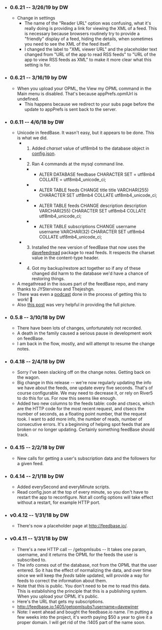 * ### 0.6.21 -- 3/26/19 by DW
   * Change in settings
      * The name of the "Reader URL" option was confusing, what it's really doing is providing a link for viewing the XML of a feed. This is necessary because browsers routinely try to provide a "friendly" display of a feed, hiding the details, when sometimes you need to see the XML of the feed itself.  
      * I changed the label to "XML viewer URL" and the placeholder text changed from "URL of the app to read RSS feeds" to "URL of the app to view RSS feeds as XML" to make it more clear what this setting is for.
* ### 0.6.21 -- 3/16/19 by DW
   * When you upload your OPML, the View my OPML command in the Main menu is disabled. That's because appPrefs.opmlUrl is undefined.
      * This happens because we redirect to your subs page before the update to appPrefs is sent back to the server. 
* ### 0.6.11 -- 4/6/18 by DW
   * Unicode in feedBase. It wasn't easy, but it appears to be done. This is what we did. 
      * 1. Added <i>charset</i> value of utf8mb4 to the database object in <a href="https://github.com/scripting/feedBase/blob/master/docs/config.md">config.json</a>. 
      * 2. Ran 4 commands at the mysql command line. 
         * * ALTER DATABASE feedbase CHARACTER SET = utf8mb4 COLLATE = utf8mb4_unicode_ci;
         * * ALTER TABLE feeds CHANGE title title VARCHAR(255) CHARACTER SET utf8mb4 COLLATE utf8mb4_unicode_ci;
         * * ALTER TABLE feeds CHANGE description description VARCHAR(255) CHARACTER SET utf8mb4 COLLATE utf8mb4_unicode_ci;
         * * ALTER TABLE subscriptions CHANGE username username VARCHAR(32) CHARACTER SET utf8mb4 COLLATE utf8mb4_unicode_ci;
      * 3. Installed the new version of feedBase that now uses the <a href="https://www.npmjs.com/package/davefeedread">davefeedread</a> package to read feeds. It respects the charset value in the content-type header. 
      * 4. Got my backup/restore act together so if any of these changed did harm to the database we'd have a chance of restoring things. 
   * A megathread in the issues part of the feedBase repo, and many thanks to JYStervinou and Thejeshgn. 
   * There was even a <a href="http://scripting.com/2018/04/06.html#a153548">podcast</a> done in the process of getting this to work! :rocket:
   * Also <a href="https://mathiasbynens.be/notes/mysql-utf8mb4">this post</a> was very helpful in providing the full picture. 
* ### 0.5.8 -- 3/10/18 by DW
   * There have been lots of changes, unfortunately not recorded. 
   * A death in the family caused a serious pause in development work on feedBase. 
   * I am back in the flow, mostly, and will attempt to resume the change notes. 
* ### 0.4.18 -- 2/4/18 by DW
   * Sorry I've been slacking off on the change notes. Getting back on the wagon.
   * Big change in this release -- we're now regularly updating the info we have about the feeds, one update every five seconds. That's of course configurable. We may need to decrease it, or rely on River5 to do this for us. For now this seems like enough.
   * Added two new columns to the feeds table: code and ctsecs, which are the HTTP code for the most recent request, and ctsecs the number of seconds, as a floating point number, that the request took. I want to add more info, the number of reads, number of consecutive errors. It's a beginning of helping spot feeds that are broken or no longer updating. Certainly something feedBase should track.
* ### 0.4.15 -- 2/2/18 by DW
   * New calls for getting a user's subscription data and the followers for a given feed. 
* ### 0.4.14 -- 2/1/18 by DW
   * Added everySecond and everyMinute scripts. 
   * Read config.json at the top of every minute, so you don't have to restart the app to reconfigure. Not all config options will take effect without a restart, for example HTTP port. 
* ### v0.4.12 -- 1/31/18 by DW
   * There's now a placeholder page at http://feedbase.io/.
* ### v0.4.11 -- 1/31/18 by DW
   * There's a new HTTP call -- /getopmlsubs -- It takes one param, username, and it returns the OPML for the feeds the user is subscribed to. 
   * The info comes out of the database, not from the OPML that the user entered. So it has the effect of normalizing the data, and over time since we will keep the <i>feeds</i> table updated, will provide a way for feeds to correct the information about them.
   * Note that this is public. You don't need to be me to read this data. This is establishing the principle that this is a publishing system. When you upload your OPML it's public. 
   * Here's the URL that gets my subscriptions.
   * http://feedbase.io:1405/getopmlsubs?username=davewiner
   * Note: I went ahead and bought the feedbase.io name. I'm putting a few weeks into the project, it's worth paying $50 a year to give it a proper domain. I will get rid of the :1405 part of the name soon.
